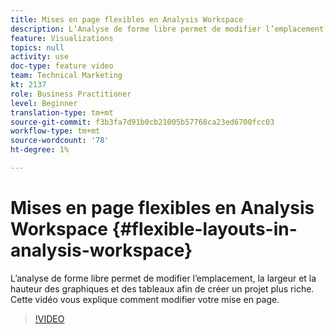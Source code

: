 ```yaml
---
title: Mises en page flexibles en Analysis Workspace
description: L’Analyse de forme libre permet de modifier l’emplacement, la largeur et la hauteur des graphiques et des tableaux afin de créer un projet plus riche. Cette vidéo vous explique comment modifier votre mise en page.
feature: Visualizations
topics: null
activity: use
doc-type: feature video
team: Technical Marketing
kt: 2137
role: Business Practitioner
level: Beginner
translation-type: tm+mt
source-git-commit: f3b3fa7d91b0cb21005b57768ca23ed6700fcc03
workflow-type: tm+mt
source-wordcount: '78'
ht-degree: 1%

---
```



# Mises en page flexibles en Analysis Workspace {#flexible-layouts-in-analysis-workspace}

 L’analyse de forme libre permet de modifier l’emplacement, la largeur et la hauteur des graphiques et des tableaux afin de créer un projet plus riche. Cette vidéo vous explique comment modifier votre mise en page.

>[!VIDEO](https://video.tv.adobe.com/v/24706/?quality=12)
